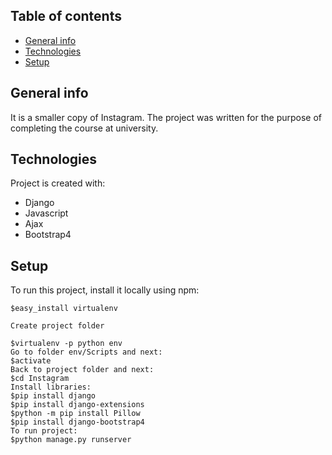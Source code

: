 ## Table of contents
* [General info](#general-info)
* [Technologies](#technologies)
* [Setup](#setup)

## General info
It is a smaller copy of Instagram.
The project was written for the purpose of completing the course at university.
	
## Technologies
Project is created with:
* Django
* Javascript
* Ajax
* Bootstrap4

## Setup
To run this project, install it locally using npm:

```
$easy_install virtualenv

Create project folder 

$virtualenv -p python env
Go to folder env/Scripts and next:
$activate
Back to project folder and next:
$cd Instagram
Install libraries:
$pip install django
$pip install django-extensions
$python -m pip install Pillow
$pip install django-bootstrap4
To run project:
$python manage.py runserver
```